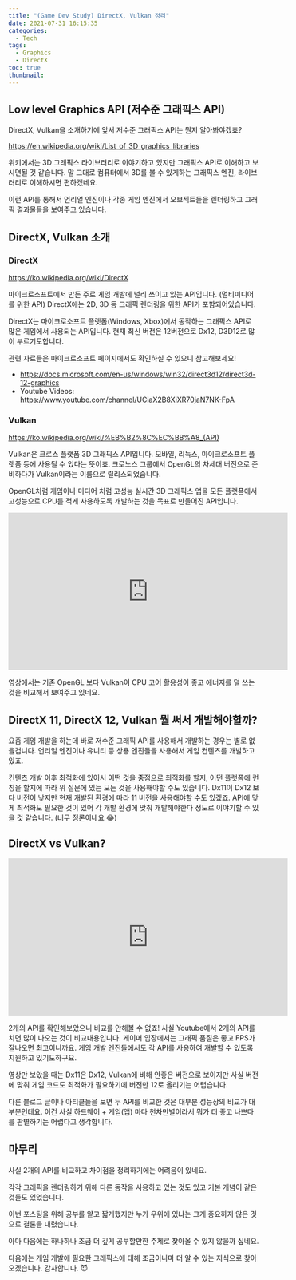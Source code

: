 ```yaml
---
title: "(Game Dev Study) DirectX, Vulkan 정리"
date: 2021-07-31 16:15:35
categories:
  - Tech
tags:
  - Graphics
  - DirectX
toc: true
thumbnail: 
---
```


## Low level Graphics API (저수준 그래픽스 API)

DirectX, Vulkan을 소개하기에 앞서 저수준 그래픽스 API는 뭔지 알아봐야겠죠?

https://en.wikipedia.org/wiki/List_of_3D_graphics_libraries

위키에서는 3D 그래픽스 라이브러리로 이야기하고 있지만 그래픽스 API로 이해하고 보시면될 것 같습니다.
말 그대로 컴퓨터에서 3D를 볼 수 있게하는 그래픽스 엔진, 라이브러리로 이해하시면 편하겠네요.

이런 API를 통해서 언리얼 엔진이나 각종 게임 엔진에서 오브젝트들을 렌더링하고 그래픽 결과물들을 보여주고 있습니다.

## DirectX, Vulkan 소개

 ### DirectX

https://ko.wikipedia.org/wiki/DirectX

마이크로소프트에서 만든 주로 게임 개발에 널리 쓰이고 있는 API입니다. (멀티미디어를 위한 API)
DirectX에는 2D, 3D 등 그래픽 렌더링을 위한 API가 포함되어있습니다. 

DirectX는 마이크로소프트 플랫폼(Windows, Xbox)에서 동작하는 그래픽스 API로 많은 게임에서 사용되는 API입니다.
현재 최신 버전은 12버전으로 Dx12, D3D12로 많이 부르기도합니다.

관련 자료들은 마이크로소프트 페이지에서도 확인하실 수 있으니 참고해보세요!

* https://docs.microsoft.com/en-us/windows/win32/direct3d12/direct3d-12-graphics
* Youtube Videos: https://www.youtube.com/channel/UCiaX2B8XiXR70jaN7NK-FpA

### Vulkan

https://ko.wikipedia.org/wiki/%EB%B2%8C%EC%BB%A8_(API)

Vulkan은 크로스 플랫폼 3D 그래픽스 API입니다. 모바일, 리눅스, 마이크로소프트 플랫폼 등에 사용될 수 있다는 뜻이죠.
크로노스 그룹에서 OpenGL의 차세대 버전으로 준비하다가 Vulkan이라는 이름으로 릴리스되었습니다.

OpenGL처럼 게임이나 미디어 처럼 고성능 실시간 3D 그래픽스 앱을
모든 플랫폼에서 고성능으로 CPU를 적게 사용하도록 개발하는 것을 목표로 만들어진 API입니다.

<iframe width="560" height="315" src="https://www.youtube.com/embed/rvCD9FaTKCA" title="YouTube video player" frameborder="0" allow="accelerometer; autoplay; clipboard-write; encrypted-media; gyroscope; picture-in-picture" allowfullscreen></iframe>

영상에서는 기존 OpenGL 보다 Vulkan이 CPU 코어 활용성이 좋고 에너지를 덜 쓰는 것을 비교해서 보여주고 있네요.

## DirectX 11, DirectX 12, Vulkan 뭘 써서 개발해야할까?

요즘 게임 개발을 하는데 바로 저수준 그래픽 API를 사용해서 개발하는 경우는 별로 없을겁니다.
언리얼 엔진이나 유니티 등 상용 엔진들을 사용해서 게임 컨텐츠를 개발하고 있죠.

컨텐츠 개발 이후 최적화에 있어서 어떤 것을 중점으로 최적화를 할지, 어떤 플랫폼에 런칭을 할지에 따라 위 질문에 있는 모든 것을 사용해야할 수도 있습니다.
Dx11이 Dx12 보다 버전이 낮지만 현재 개발된 환경에 따라 11 버전을 사용해야할 수도 있겠죠.
API에 맞게 최적화도 필요한 것이 있어 각 개발 환경에 맞춰 개발해야한다 정도로 이야기할 수 있을 것 같습니다. (너무 정론이네요 😂)

## DirectX vs Vulkan?

<iframe width="560" height="315" src="https://www.youtube.com/embed/bHCzfq0jAfg" title="YouTube video player" frameborder="0" allow="accelerometer; autoplay; clipboard-write; encrypted-media; gyroscope; picture-in-picture" allowfullscreen></iframe>

2개의 API를 확인해보았으니 비교를 안해볼 수 없죠! 사실 Youtube에서 2개의 API를 치면 많이 나오는 것이 비교내용입니다.
게이머 입장에서는 그래픽 품질은 좋고 FPS가 잘나오면 최고이니까요. 게임 개발 엔진들에서도 각 API를 사용하여 개발할 수 있도록 지원하고 있기도하구요.

영상만 보았을 때는 Dx11은 Dx12, Vulkan에 비해 안좋은 버전으로 보이지만 사실 버전에 맞춰 게임 코드도 최적화가 필요하기에 버전만 12로 올리기는 어렵습니다.

다른 블로그 글이나 아티클들을 보면 두 API를 비교한 것은 대부분 성능상의 비교가 대부분인데요.
이건 사실 하드웨어 + 게임(앱) 마다 천차만별이라서 뭐가 더 좋고 나쁘다를 판별하기는 어렵다고 생각합니다.

## 마무리

사실 2개의 API를 비교하고 차이점을 정리하기에는 어려움이 있네요.

각각 그래픽을 렌더링하기 위해 다른 동작을 사용하고 있는 것도 있고 기본 개념이 같은 것들도 있었습니다.

이번 포스팅을 위해 공부를 얕고 짧게했지만 누가 우위에 있냐는 크게 중요하지 않은 것으로 결론을 내렸습니다.

아마 다음에는 하나하나 조금 더 깊게 공부할만한 주제로 찾아올 수 있지 않을까 싶네요.

다음에는 게임 개발에 필요한 그래픽스에 대해 조금이나마 더 알 수 있는 지식으로 찾아오겠습니다. 감사합니다. 😈
